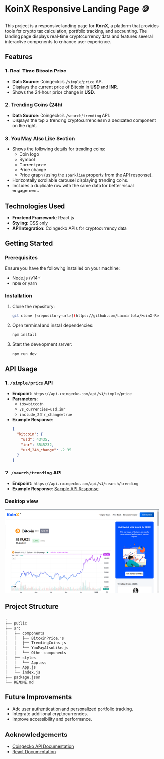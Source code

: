 # KoinX Responsive Landing Page 🪙 

This project is a responsive landing page for **KoinX**, a platform that provides tools for crypto tax calculation, portfolio tracking, and accounting. The landing page displays real-time cryptocurrency data and features several interactive components to enhance user experience.


## Features

### 1. Real-Time Bitcoin Price

- **Data Source**: Coingecko’s `/simple/price` API.
- Displays the current price of Bitcoin in **USD** and **INR**.
- Shows the 24-hour price change in **USD**.

### 2. Trending Coins (24h)

- **Data Source**: Coingecko’s `/search/trending` API.
- Displays the top 3 trending cryptocurrencies in a dedicated component on the right.

### 3. You May Also Like Section

- Shows the following details for trending coins:
  - Coin logo
  - Symbol
  - Current price
  - Price change
  - Price graph (using the `sparkline` property from the API response).
- Horizontally scrollable carousel displaying trending coins.
- Includes a duplicate row with the same data for better visual engagement.



## Technologies Used

- **Frontend Framework**: React.js
- **Styling**: CSS only
- **API Integration**: Coingecko APIs for cryptocurrency data



## Getting Started

### Prerequisites

Ensure you have the following installed on your machine:

- Node.js (v14+)
- npm or yarn

### Installation

1. Clone the repository:

   ```bash
   git clone [<repository-url>](https://github.com/Laxmirlola/KoinX-Responsive-Landing-Page)
   ```

2. Open terminal and install dependencies:

   ```bash
   npm install
   ```

3. Start the development server:

   ```bash
   npm run dev
   ```


## API Usage

### 1. `/simple/price` API

- **Endpoint**: `https://api.coingecko.com/api/v3/simple/price`
- **Parameters**:
  - `ids=bitcoin`
  - `vs_currencies=usd,inr`
  - `include_24hr_change=true`
- **Example Response**:
  ```json
  {
    "bitcoin": {
      "usd": 43435,
      "inr": 3545232,
      "usd_24h_change": -2.35
    }
  }
  ```

### 2. `/search/trending` API

- **Endpoint**: `https://api.coingecko.com/api/v3/search/trending`
- **Example Response**: [Sample API Response](https://www.notion.so/Sample-API-Response-search-trending-e85623b447e94deb9da67d3b112b8761?pvs=21)

### Desktop view
<p align="center">
  <img src="./review.png" width="1000" title="review_image">
</p>

## Project Structure

```
.
├── public
├── src
│   ├── components
│   │   ├── BitcoinPrice.js
│   │   ├── TrendingCoins.js
│   │   └── YouMayAlsoLike.js
│   │   └── Other components
│   ├── styles
│   │   └── App.css
│   ├── App.js
│   └── index.js
├── package.json
└── README.md
```


## Future Improvements

- Add user authentication and personalized portfolio tracking.
- Integrate additional cryptocurrencies.
- Improve accessibility and performance.



## Acknowledgements

- [Coingecko API Documentation](https://www.coingecko.com/en/api)
- [React Documentation](https://reactjs.org/docs/getting-started.html)

